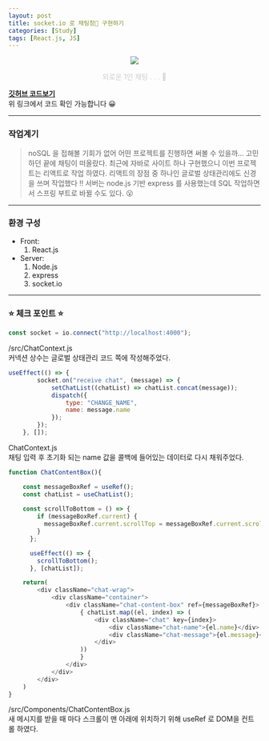 ```yaml
---
layout: post
title: socket.io 로 채팅창📝 구현하기
categories: [Study]
tags: [React.js, JS]
---
```



<p style="text-align: center;"><img src="{{ site.baseurl }}/assets/img/chat.gif"></p>
<p style="color: #ccc; text-align: center">외로운 1인 채팅 . . . 🥲</p>  

**[깃허브 코드보기](https://yi-jeong.github.io/js/bottomsheet.html)**  
위 링크에서 코드 확인 가능합니다 😀  

- - - 

### 작업계기

> noSQL 을 접해볼 기회가 없어 어떤 프로젝트를 진행하면 써볼 수 있을까... 고민하던 끝에 채팅이 떠올랐다.
최근에 자바로 사이트 하나 구현했으니 이번 프로젝트는 리액트로 작업 하였다.
리액트의 장점 중 하나인 글로벌 상태관리에도 신경을 쓰며 작업했다 ‼️
서버는 node.js 기반 express 를 사용했는데 SQL 작업하면서 스프링 부트로 바뀔 수도 있다. 😮  

- - -

### 환경 구성

* Front:
    1. React.js
* Server:
    1. Node.js
    2. express
    3. socket.io

- - -

### ⭐️ 체크 포인트 ⭐️  

```js
const socket = io.connect("http://localhost:4000");
```

/src/ChatContext.js  
커넥션 상수는 글로벌 상태관리 코드 쪽에 작성해주었다.  

```js
useEffect(() => {
        socket.on("receive chat", (message) => {
            setChatList((chatList) => chatList.concat(message));
            dispatch({
                type: "CHANGE_NAME",
                name: message.name
            });
        });
    }, []);
```

ChatContext.js  
채팅 입력 후 초기화 되는 name 값을 콜백에 들어있는 데이터로 다시 채워주었다.  

```js
function ChatContentBox(){

    const messageBoxRef = useRef();
    const chatList = useChatList();
    
    const scrollToBottom = () => {
        if (messageBoxRef.current) {
          messageBoxRef.current.scrollTop = messageBoxRef.current.scrollHeight;
        }
      };

      useEffect(() => {
        scrollToBottom();
      }, [chatList]);

    return(
        <div className="chat-wrap">
            <div className="container">
                <div className="chat-content-box" ref={messageBoxRef}>
                    { chatList.map((el, index) => (
                        <div className="chat" key={index}>
                            <div className="chat-name">{el.name}</div>
                            <div className="chat-message">{el.message}</div>
                        </div>
                    ))
                    }
                </div>
            </div>
        </div>
    )
}
```

/src/Components/ChatContentBox.js  
새 메시지를 받을 때 마다 스크롤이 맨 아래에 위치하기 위해 useRef 로 DOM을 컨트롤 하였다.  